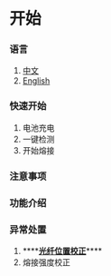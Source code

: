 # 开始

### 语言

1. [中文](./)
2. [English](https://t3-en.skycomtech.cn)

### 快速开始

1. 电池充电
2. 一键检测
3. 开始熔接

### 注意事项

### 功能介绍

### 异常处置

1. \*\*\*\*[**光纤位置校正**](fiber-displacement-adjust.md)\*\*\*\*
2. 熔接强度校正

